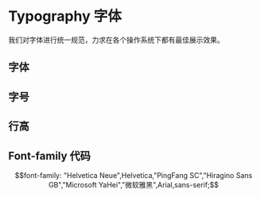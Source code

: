 
# Typography 字体

我们对字体进行统一规范，力求在各个操作系统下都有最佳展示效果。

## 字体

<Typeface></Typeface>

## 字号

<FontSize></FontSize>

## 行高

<LineHeight></LineHeight>

## Font-family 代码

```math
font-family: "Helvetica Neue",Helvetica,"PingFang SC","Hiragino Sans GB","Microsoft YaHei","微软雅黑",Arial,sans-serif;
```
